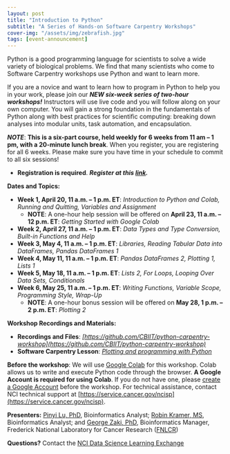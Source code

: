 ```yaml
---
layout: post
title: "Introduction to Python"
subtitle: "A Series of Hands-on Software Carpentry Workshops"
cover-img: "/assets/img/zebrafish.jpg"
tags: [event-announcement]
---
```


Python is a good programming language for scientists to solve a wide variety of biological problems. We find that many scientists who come to Software Carpentry workshops use Python and want to learn more.

If you are a novice and want to learn how to program in Python to help you in your work, please join our ***NEW six-week series of two-hour workshops!*** Instructors will use live code and you will follow along on your own computer. You will gain a strong foundation in the fundamentals of Python along with best practices for scientific computing: breaking down analyses into modular units, task automation, and encapsulation.
    
***NOTE***: **This is a six-part course, held weekly for 6 weeks from 11 am – 1 pm, with a 20-minute lunch break**. When you register, you are registering for all 6 weeks. Please make sure you have time in your schedule to commit to all six sessions!
* **Registration is required**.  ***Register at this [link](https://forms.microsoft.com/Pages/ResponsePage.aspx?id=eHW3FHOX1UKFByUcotwrBmDgIuGoyFtKtAENP6lcJwhUOEpVQkJGVExFSUhCU1BNUTlENDRRWFEyMC4u).***

**Dates and Topics:**
* **Week 1, April 20, 11 a.m. – 1 p.m. ET**: *Introduction to Python and Colab, Running and Quitting, Variables and Assignment*
    * **NOTE**: A one-hour help session will be offered on **April 23, 11 a.m. – 12 p.m. ET**: *Getting Started with Google Colab*
* **Week 2, April 27, 11 a.m. – 1 p.m. ET**: *Data Types and Type Conversion, Built-in Functions and Help*
* **Week 3, May 4, 11 a.m. – 1 p.m. ET**: *Libraries, Reading Tabular Data into DataFrames, Pandas DataFrames 1*
* **Week 4, May 11, 11 a.m. – 1 p.m. ET**: *Pandas DataFrames 2, Plotting 1, Lists 1*
* **Week 5, May 18, 11 a.m. – 1 p.m. ET**: *Lists 2, For Loops, Looping Over Data Sets, Conditionals*
* **Week 6, May 25, 11 a.m. – 1 p.m. ET**: *Writing Functions, Variable Scope, Programming Style, Wrap-Up*
    * **NOTE**: A one-hour bonus session will be offered on **May 28, 1 p.m. – 2 p.m. ET**: *Plotting 2*

**Workshop Recordings and Materials:**
*  **Recordings and Files**: *[https://github.com/CBIIT/python-carpentry-workshop](https://github.com/CBIIT/python-carpentry-workshop)*
*  **Software Carpentry Lesson**: *[Plotting and programming with Python](http://swcarpentry.github.io/python-novice-gapminder/)*

**Before the workshop**: We will use [Google Colab](https://colab.research.google.com/) for this workshop. Colab allows us to write and execute Python code through the browser. **A Google Account is required for using Colab**. If you do not have one, please [create a Google Account](https://support.google.com/accounts/answer/27441?hl=en) before the workshop. For technical assistance, contact NCI technical support at [https://service.cancer.gov/ncisp](https://service.cancer.gov/ncisp).

**Presenters:** [Pinyi Lu, PhD](https://www.linkedin.com/in/pinyi-lu-b4150412/), Bioinformatics Analyst; [Robin Kramer, MS](https://www.linkedin.com/in/robin-kramer-70847711/), Bioinformatics Analyst; and [George Zaki, PhD](https://www.linkedin.com/in/george-zaki-361b2131/), Bioinformatics Manager, Frederick National Laboratory for Cancer Research ([FNLCR](https://frederick.cancer.gov))

**Questions?** Contact the [NCI Data Science Learning Exchange](mailto:NCIDataScienceLearningExchange@mail.nih.gov)

